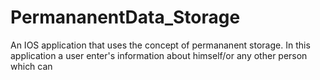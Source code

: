 # PermananentData_Storage
An IOS application that uses the concept of permananent storage. In this application a user enter's information about himself/or any other person which can
